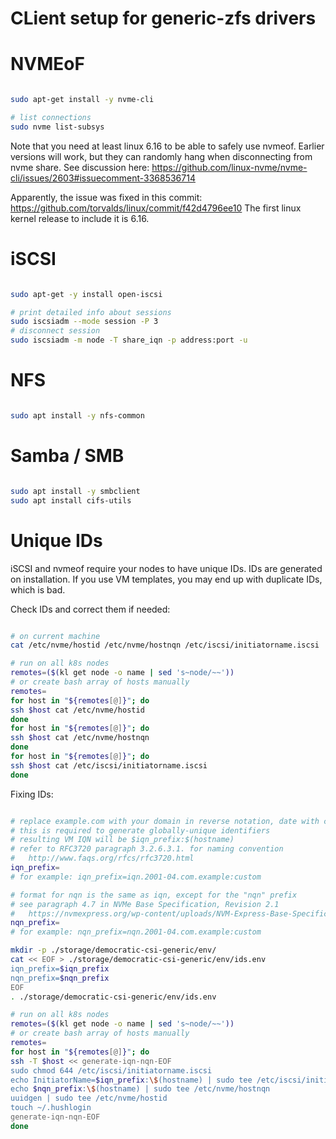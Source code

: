 
# CLient setup for generic-zfs drivers

# NVMEoF

```bash

sudo apt-get install -y nvme-cli

# list connections
sudo nvme list-subsys

```

Note that you need at least linux 6.16 to be able to safely use nvmeof.
Earlier versions will work, but they can randomly hang when disconnecting from nvme share.
See discussion here: https://github.com/linux-nvme/nvme-cli/issues/2603#issuecomment-3368536714

Apparently, the issue was fixed in this commit: https://github.com/torvalds/linux/commit/f42d4796ee10
The first linux kernel release to include it is 6.16.

# iSCSI

```bash

sudo apt-get -y install open-iscsi

# print detailed info about sessions
sudo iscsiadm --mode session -P 3
# disconnect session
sudo iscsiadm -m node -T share_iqn -p address:port -u

```

# NFS

```bash

sudo apt install -y nfs-common

```

# Samba / SMB

```bash

sudo apt install -y smbclient
sudo apt install cifs-utils

```

# Unique IDs

iSCSI and nvmeof require your nodes to have unique IDs.
IDs are generated on installation.
If you use VM templates, you may end up with duplicate IDs, which is bad.

Check IDs and correct them if needed:

```bash

# on current machine
cat /etc/nvme/hostid /etc/nvme/hostnqn /etc/iscsi/initiatorname.iscsi

# run on all k8s nodes
remotes=($(kl get node -o name | sed 's~node/~~'))
# or create bash array of hosts manually
remotes=
for host in "${remotes[@]}"; do
ssh $host cat /etc/nvme/hostid
done
for host in "${remotes[@]}"; do
ssh $host cat /etc/nvme/hostnqn
done
for host in "${remotes[@]}"; do
ssh $host cat /etc/iscsi/initiatorname.iscsi
done

```

Fixing IDs:

```bash

# replace example.com with your domain in reverse notation, date with current date
# this is required to generate globally-unique identifiers
# resulting VM IQN will be $iqn_prefix:$(hostname)
# refer to RFC3720 paragraph 3.2.6.3.1. for naming convention
#   http://www.faqs.org/rfcs/rfc3720.html
iqn_prefix=
# for example: iqn_prefix=iqn.2001-04.com.example:custom

# format for nqn is the same as iqn, except for the "nqn" prefix
# see paragraph 4.7 in NVMe Base Specification, Revision 2.1
#   https://nvmexpress.org/wp-content/uploads/NVM-Express-Base-Specification-Revision-2.1-2024.08.05-Ratified.pdf
nqn_prefix=
# for example: nqn_prefix=nqn.2001-04.com.example:custom

mkdir -p ./storage/democratic-csi-generic/env/
cat << EOF > ./storage/democratic-csi-generic/env/ids.env
iqn_prefix=$iqn_prefix
nqn_prefix=$nqn_prefix
EOF
. ./storage/democratic-csi-generic/env/ids.env

# run on all k8s nodes
remotes=($(kl get node -o name | sed 's~node/~~'))
# or create bash array of hosts manually
remotes=
for host in "${remotes[@]}"; do
ssh -T $host << generate-iqn-nqn-EOF
sudo chmod 644 /etc/iscsi/initiatorname.iscsi
echo InitiatorName=$iqn_prefix:\$(hostname) | sudo tee /etc/iscsi/initiatorname.iscsi
echo $nqn_prefix:\$(hostname) | sudo tee /etc/nvme/hostnqn
uuidgen | sudo tee /etc/nvme/hostid
touch ~/.hushlogin
generate-iqn-nqn-EOF
done

```

